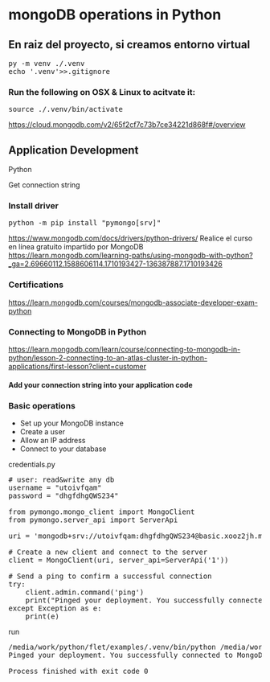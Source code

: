 # mongoDB operations in Python

## En raiz del proyecto, si creamos entorno virtual
<pre>py -m venv ./.venv
echo '.venv'>>.gitignore
</pre>

### Run the following on OSX & Linux to acitvate it:
<pre>
source ./.venv/bin/activate
</pre>

https://cloud.mongodb.com/v2/65f2cf7c73b7ce34221d868f#/overview

## Application Development
Python

Get connection string


### Install driver
<pre>
python -m pip install "pymongo[srv]"
</pre>
https://www.mongodb.com/docs/drivers/python-drivers/
Realice el curso en línea gratuito impartido por MongoDB
https://learn.mongodb.com/learning-paths/using-mongodb-with-python?_ga=2.69660112.1588606114.1710193427-136387887.1710193426
### Certifications
https://learn.mongodb.com/courses/mongodb-associate-developer-exam-python

### Connecting to MongoDB in Python
https://learn.mongodb.com/learn/course/connecting-to-mongodb-in-python/lesson-2-connecting-to-an-atlas-cluster-in-python-applications/first-lesson?client=customer

#### Add your connection string into your application code

### Basic operations
- Set up your MongoDB instance
- Create a user
- Allow an IP address
- Connect to your database


credentials.py
<pre>
# user: read&write any db
username = "utoivfqam"
password = "dhgfdhgQWS234"

from pymongo.mongo_client import MongoClient
from pymongo.server_api import ServerApi

uri = 'mongodb+srv://utoivfqam:dhgfdhgQWS234@basic.xooz2jh.mongodb.net/?retryWrites=true&w=majority&appName=basic'

# Create a new client and connect to the server
client = MongoClient(uri, server_api=ServerApi('1'))

# Send a ping to confirm a successful connection
try:
    client.admin.command('ping')
    print("Pinged your deployment. You successfully connected to MongoDB!")
except Exception as e:
    print(e)
</pre>
run
<pre>
/media/work/python/flet/examples/.venv/bin/python /media/work/python/flet/examples/mongoDB/credentials.py 
Pinged your deployment. You successfully connected to MongoDB!

Process finished with exit code 0
</pre>









